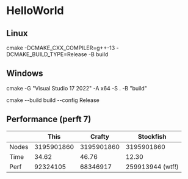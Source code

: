# HelloWorld

## Linux

cmake -DCMAKE_CXX_COMPILER=g++-13 -DCMAKE_BUILD_TYPE=Release -B build

## Windows

cmake -G "Visual Studio 17 2022" -A x64 -S . -B "build"

cmake --build build --config Release

## Performance (perft 7)

|       | This       | Crafty     | Stockfish        |
|-------|------------|------------|------------------|
| Nodes | 3195901860 | 3195901860 | 3195901860       |
| Time  | 34.62      | 46.76      | 12.30            |
| Perf  | 92324105   | 68346917   | 259913944 (wtf!) |
